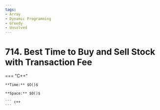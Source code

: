 ```yaml
---
tags:
- Array
- Dynamic Programming
- Greedy
- Unsolved
---
```



# 714. Best Time to Buy and Sell Stock with Transaction Fee

=== "C++"

    **Time:** $O()$

    **Space:** $O()$

    ``` c++
    ```